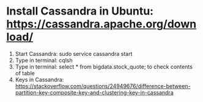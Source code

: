 # Install Cassandra in Ubuntu: https://cassandra.apache.org/download/
1. Start Cassandra: sudo service cassandra start
2. Type in terminal: cqlsh
3. Type in terminal:  select * from bigdata.stock_quote; to check contents of table
4. Keys in Cassandra: https://stackoverflow.com/questions/24949676/difference-between-partition-key-composite-key-and-clustering-key-in-cassandra
